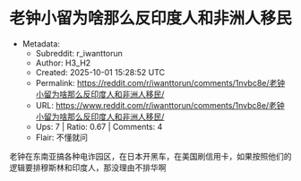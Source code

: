# 老钟小留为啥那么反印度人和非洲人移民

- Metadata:
  - Subreddit: r_iwanttorun
  - Author: H3_H2
  - Created: 2025-10-01 15:28:52 UTC
  - Permalink: https://reddit.com/r/iwanttorun/comments/1nvbc8e/老钟小留为啥那么反印度人和非洲人移民/
  - URL: https://www.reddit.com/r/iwanttorun/comments/1nvbc8e/老钟小留为啥那么反印度人和非洲人移民/
  - Ups: 7 | Ratio: 0.67 | Comments: 4
  - Flair: 不懂就问


老钟在东南亚搞各种电诈园区，在日本开黑车，在美国刷信用卡，如果按照他们的逻辑要排穆斯林和印度人，那没理由不排华啊

